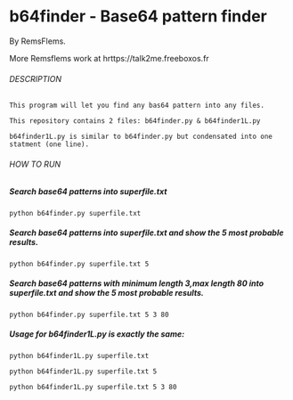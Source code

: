 # b64finder - Base64 pattern finder
By RemsFlems.

More Remsflems work at hrttps://talk2me.freeboxos.fr
###### DESCRIPTION #######
	This program will let you find any bas64 pattern into any files.

	This repository contains 2 files: b64finder.py & b64finder1L.py

	b64finder1L.py is similar to b64finder.py but condensated into one statment (one line).
###### HOW TO RUN ########
##### Search base64 patterns into superfile.txt
	python b64finder.py superfile.txt
##### Search base64 patterns into superfile.txt and show the 5 most probable results.
	python b64finder.py superfile.txt 5
##### Search base64 patterns with minimum length 3,max length 80 into superfile.txt and show the 5 most probable results.
	python b64finder.py superfile.txt 5 3 80
##### Usage for b64finder1L.py is exactly the same:
	python b64finder1L.py superfile.txt

	python b64finder1L.py superfile.txt 5

	python b64finder1L.py superfile.txt 5 3 80



